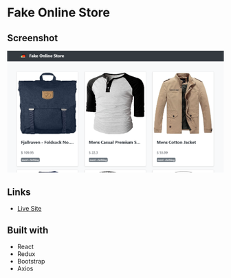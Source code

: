 # Fake Online Store

## Screenshot

![desktop-preview](./desktop-preview.png)

## Links

- [Live Site](https://fake-online-store55.netlify.com)

## Built with

- React
- Redux
- Bootstrap
- Axios
